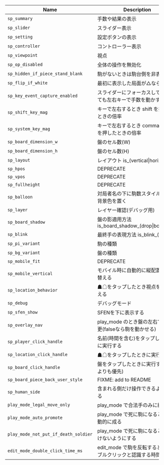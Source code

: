 | Name                                 | Description                                                    | Default                 |
|--------------------------------------|----------------------------------------------------------------|-------------------------|
| `sp_summary`                         | 手数や結果の表示                                               | "is_summary_on"         |
| `sp_slider`                          | スライダー表示                                                 | "is_slider_off"         |
| `sp_setting`                         | 設定ボタンの表示                                               | "is_setting_off"        |
| `sp_controller`                      | コントローラー表示                                             | "is_controller_off"     |
| `sp_viewpoint`                          | 視点                                                           | "black"                 |
| `sp_op_disabled`                     | 全体の操作を無効化                                             | false                   |
| `sp_hidden_if_piece_stand_blank`     | 駒がないときは駒台側を非表示                                   | false                   |
| `sp_flip_if_white`                   | 最初に表示した局面が△なら反転                                 | false                   |
| `sp_key_event_capture_enabled`       | スライダーにフォーカスしていなくても左右キーで手数を動かす     | false                   |
| `sp_shift_key_mag`                   | キーで左右するとき shift を押したときの倍率                    |                      10 |
| `sp_system_key_mag`                  | キーで左右するとき command などを押したときの倍率              |                      50 |
| `sp_board_dimension_w`               | 盤のセル数(W)                                                  |                       9 |
| `sp_board_dimension_h`               | 盤のセル数(H)                                                  |                       9 |
| `sp_layout`                          | レイアウト is_(vertical\|horizontal)                           | "is_vertical"           |
| `sp_hpos`                            | DEPRECATE                                                      | "is_hcentered"          |
| `sp_vpos`                            | DEPRECATE                                                      | "is_vcentered"          |
| `sp_fullheight`                      | DEPRECATE                                                      | "is_fullheight_off"     |
| `sp_balloon`                         | 対局者名の下に駒数スタイルと同じ背景色を置く                   | "is_balloon_on"         |
| `sp_layer`                           | レイヤー確認(デバッグ用)                                       | "is_layer_off"          |
| `sp_board_shadow`                    | 盤の影適用方法 is_board_shadow_(drop\|box\|none)               | "is_board_shadow_drop"  |
| `sp_blink`                           | 最終手の表現方法 is_blink_(on\|off)                            | "is_blink_off"          |
| `sp_pi_variant`                      | 駒の種類                                                       | "is_pi_variant_a1by"    |
| `sp_bg_variant`                      | 盤の種類                                                       | "is_bg_variant_none"    |
| `sp_mobile_fit`                      | DEPRECATE                                                      | "is_mobile_fit_on"      |
| `sp_mobile_vertical`                 | モバイル時に自動的に縦配置に切り替える                         | "is_mobile_vertical_on" |
| `sp_location_behavior`               | ☗☖をタップしたとき視点を切り替える                           | "is_location_flip_on"   |
| `sp_debug`                           | デバッグモード                                                 | "is_debug_off"          |
| `sp_sfen_show`                       | SFENを下に表示する                                             | "is_sfen_show_off"      |
| `sp_overlay_nav`                     | play_mode のとき盤の左右で手数変更(falseなら駒を動かせる)      | "is_overlay_nav_off"    |
| `sp_player_click_handle`                | 名前(時間を含む)をタップしたときに実行する                     | null                    |
| `sp_location_click_handle`              | ☗☖をタップしたときに実行する                                 | null                    |
| `sp_board_click_handle`                 | 盤をタップしたときに実行する(駒よりも優先)                     | null                    |
| `sp_board_piece_back_user_style`        | FIXME: add to README                                           | place => { return {} }  |
| `sp_human_side`                      | 含まれる側だけ操作できるようにする                             | "both"                  |
| `play_mode_legal_move_only`          | play_mode で合法手のみに絞る                                   | true                    |
| `play_mode_auto_promote`             | play_mode で死に駒になるときは自動的に成る                     | true                    |
| `play_mode_not_put_if_death_soldier` | play_mode で死に駒になるときは置けないようにする               | true                    |
| `edit_mode_double_click_time_ms`     | edit_mode で駒を反転するときのダブルクリックと認識する時間(ms) |                     350 |
